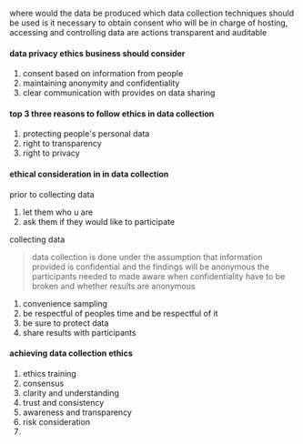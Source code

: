where would the data be produced
which data collection techniques should be used
is it necessary to obtain consent
who will be in charge of hosting, accessing and controlling data
are actions transparent and auditable

#### data privacy ethics business should consider
1. consent based on information from people
2. maintaining anonymity and confidentiality
3. clear communication with provides on data sharing

#### top 3 three reasons to follow ethics in data collection

1. protecting people's personal data
2. right to transparency
3. right to privacy

#### ethical consideration in in data collection

prior to collecting data
1. let them who u are
2. ask them if they would like to participate

collecting data
>data collection is done under the assumption that information provided is confidential and the findings will be anonymous
>the participants needed to made aware when confidentiality have to be broken and whether results are anonymous

1. convenience sampling
2. be respectful of peoples time and be respectful of it
3. be sure to protect data
4. share results with participants



#### achieving data collection ethics

1. ethics training
2. consensus
3. clarity and understanding
4. trust and consistency
5. awareness and transparency
6. risk consideration
7. 